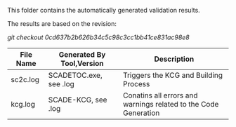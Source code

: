 This folder contains the automatically generated validation results.

The results are based on the revision:

*git checkout 0cd637b2b626b34c5c98c3cc1bb41ce831ac98e8*


|File Name|Generated By Tool,Version|Description|
|---------|-----------|-------|
|sc2c.log|SCADETOC.exe, see .log|Triggers the KCG and Building Process|
|kcg.log|SCADE-KCG, see .log|Conatins all errors and warnings related to the Code Generation|
